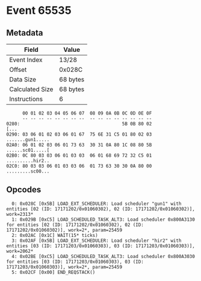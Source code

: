 # Event 65535

## Metadata

| Field           | Value    |
|-----------------|----------|
| Event Index     | 13/28    |
| Offset          | 0x028C   |
| Data Size       | 68 bytes |
| Calculated Size | 68 bytes |
| Instructions    | 6        |

```
      00 01 02 03 04 05 06 07  08 09 0A 0B 0C 0D 0E 0F
      -- -- -- -- -- -- -- --  -- -- -- -- -- -- -- --
0280:                                      5B 0B 80 02              [...
0290: 03 06 01 02 03 06 01 67  75 6E 31 C5 01 80 02 03  .......gun1.....
02A0: 06 01 02 03 06 01 73 63  30 31 0A 80 1C 08 80 5B  ......sc01.....[
02B0: 0C 80 03 03 06 01 03 03  06 01 68 69 72 32 C5 01  ..........hir2..
02C0: 80 03 03 06 01 03 03 06  01 73 63 30 30 0A 80 00  .........sc00...
```

## Opcodes

```
  0: 0x028C [0x5B] LOAD_EXT_SCHEDULER: Load scheduler "gun1" with entities [02 (ID: 17171202/0x01060302), 02 (ID: 17171202/0x01060302)], work=2313*
  1: 0x029B [0xC5] LOAD_SCHEDULED_TASK_ALT3: Load scheduler 0x800A3130 for entities [02 (ID: 17171202/0x01060302), 02 (ID: 17171202/0x01060302)], work=2*, param=25459
  2: 0x02AC [0x1C] WAIT(15* ticks)
  3: 0x02AF [0x5B] LOAD_EXT_SCHEDULER: Load scheduler "hir2" with entities [03 (ID: 17171203/0x01060303), 03 (ID: 17171203/0x01060303)], work=2062*
  4: 0x02BE [0xC5] LOAD_SCHEDULED_TASK_ALT3: Load scheduler 0x800A3030 for entities [03 (ID: 17171203/0x01060303), 03 (ID: 17171203/0x01060303)], work=2*, param=25459
  5: 0x02CF [0x00] END_REQSTACK()
```
